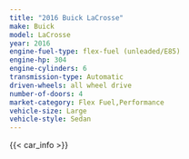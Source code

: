 ```yaml
---
title: "2016 Buick LaCrosse"
make: Buick
model: LaCrosse
year: 2016
engine-fuel-type: flex-fuel (unleaded/E85)
engine-hp: 304
engine-cylinders: 6
transmission-type: Automatic
driven-wheels: all wheel drive
number-of-doors: 4
market-category: Flex Fuel,Performance
vehicle-size: Large
vehicle-style: Sedan
---
```


{{< car_info >}}
